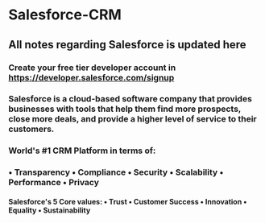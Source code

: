# Salesforce-CRM
## All notes regarding Salesforce is updated here

### Create your free tier developer account in https://developer.salesforce.com/signup
### Salesforce is a cloud-based software company that provides businesses with tools that help them find more prospects, close more deals, and provide a higher level of service to their customers.
### World's #1 CRM Platform in terms of: 
### • Transparency • Compliance • Security • Scalability • Performance • Privacy

#### Salesforce's 5 Core values: • Trust • Customer Success • Innovation • Equality • Sustainability
